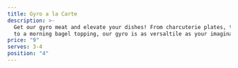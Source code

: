 ```yaml
---
title: Gyro a la Carte
description: >-
  Get our gyro meat and elevate your dishes! From charcuterie plates, to salads,
  to a morning bagel topping, our gyro is as versaltile as your imagination!
price: "9"
serves: 3-4
position: "4"
---
```


